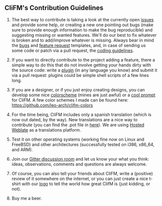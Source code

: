 ## CliFM's Contribution Guidelines

1)  The best way to contribute is taking a look at the currently open [issues](https://github.com/leo-arch/clifm/issues) and provide some help, or creating a new one pointing out bugs (make sure to provide enough information to make the bug reproducible) and suggesting missing or wanted features. We'll do our best to fix whatever is broken and to add/improve whatever is missing. Always bear in mind the [bugs](https://github.com/leo-arch/clifm/blob/master/.github/ISSUE_TEMPLATE/bug_report.md) and [feature request](https://github.com/leo-arch/clifm/blob/master/.github/ISSUE_TEMPLATE/feature_request.md) templates, and, in case of sending us some code or patch via a pull request, the [coding guidelines](https://github.com/leo-arch/clifm/blob/master/src/README.md).

2)  If you want to directly contribute to the project adding a feature, there a simple way to do this that do not involve getting your hands dirty with the source code: write a [plugin](https://github.com/leo-arch/clifm/wiki/Advanced#plugins) (in any language you know) and submit it via a pull request: plugins could be simple shell scripts of a few lines long.

3) If you are a designer, or if you just enjoy creating designs, you can develop some nice [colorscheme](https://github.com/leo-arch/clifm/wiki/Customization#colors) (mines are just awful) or a [cool prompt](https://github.com/leo-arch/clifm/wiki/Customization#the-prompt) for CliFM. A few color schemes I made can be found here: https://github.com/leo-arch/clifm-colors

4)  For the time being, CliFM includes only a spanish translation (which is now out dated, by the way). New translations are a nice way to contribute (you can find the .pot file in [here](https://github.com/leo-arch/clifm/tree/master/translations)). We are using [Hosted Weblate](https://hosted.weblate.org/projects/clifm/clifm/) as a translations platform.

5)  Test it on other operating systems (working fine now on Linux and FreeBSD) and other architectures (successfully tested on i386, x86_64, and ARM).

6)  Join our [Gitter discussion room](https://gitter.im/leo-arch/clifm) and let us know your what you think: ideas, observations, comments and questions are always welcome.

7)  Of course, you can also tell your friends about CliFM, write a (positive) review of it somewhere on the internet, or you can just create a nice t-shirt with our [logo](https://github.com/leo-arch/clifm/tree/master/images/logo) to tell the world how great ClifM is (just kidding, or not).

8)  Buy me a beer.

